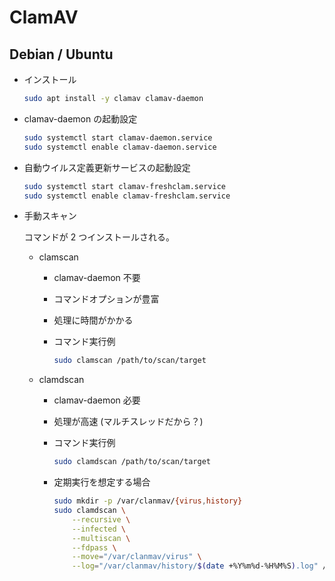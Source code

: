 ClamAV
===

## Debian / Ubuntu

- インストール

    ```bash
    sudo apt install -y clamav clamav-daemon
    ```

- clamav-daemon の起動設定

    ```bash
    sudo systemctl start clamav-daemon.service
    sudo systemctl enable clamav-daemon.service
    ```

- 自動ウイルス定義更新サービスの起動設定

    ```bash
    sudo systemctl start clamav-freshclam.service 
    sudo systemctl enable clamav-freshclam.service
    ```

- 手動スキャン

    コマンドが 2 つインストールされる。

    - clamscan

        - clamav-daemon 不要
        - コマンドオプションが豊富
        - 処理に時間がかかる
        - コマンド実行例

            ```bash
            sudo clamscan /path/to/scan/target
            ```

    - clamdscan

        - clamav-daemon 必要
        - 処理が高速 (マルチスレッドだから？)
        - コマンド実行例

            ```bash
            sudo clamdscan /path/to/scan/target
            ```

        - 定期実行を想定する場合

            ```bash
            sudo mkdir -p /var/clanmav/{virus,history}
            sudo clamdscan \
                --recursive \
                --infected \
                --multiscan \
                --fdpass \
                --move="/var/clanmav/virus" \
                --log="/var/clanmav/history/$(date +%Y%m%d-%H%M%S).log" /home
            ```
